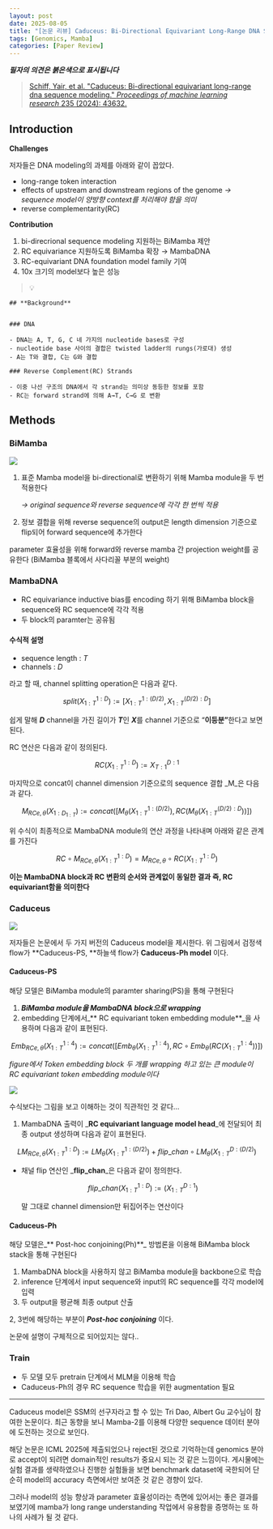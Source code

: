 ```yaml
---
layout: post
date: 2025-08-05
title: "[논문 리뷰] Caduceus: Bi-Directional Equivariant Long-Range DNA Sequence Modeling"
tags: [Genomics, Mamba]
categories: [Paper Review]
---
```


<span class="notion-red">_**필자의 의견은 붉은색으로 표시됩니다**_</span>


> [Schiff, Yair, et al. "Caduceus: Bi-directional equivariant long-range dna sequence modeling." ](https://pmc.ncbi.nlm.nih.gov/articles/PMC12189541/)[_Proceedings of machine learning research_](https://pmc.ncbi.nlm.nih.gov/articles/PMC12189541/)[ 235 (2024): 43632.](https://pmc.ncbi.nlm.nih.gov/articles/PMC12189541/)



## Introduction


**Challenges**


저자들은 DNA modeling의 과제를 아래와 같이 꼽았다.

- long-range token interaction
- effects of upstream and downstream regions of the genome 
_→ sequence model이 양방향 context를 처리해야 함을 의미_
- reverse complementarity(RC)

**Contribution**

1. bi-direcrional sequence modeling 지원하는 BiMamba 제안
1. RC equivariance 지원하도록 BiMamba 확장 → MambaDNA
1. RC-equivariant DNA foundation model family 기여
1. 10x 크기의 model보다 높은 성능

> 💡 


	## **Background**


	### DNA

	- DNA는 A, T, G, C 네 가지의 nucleotide bases로 구성
	- nucleotide base 사이의 결합은 twisted ladder의 rungs(가로대) 생성
	- A는 T와 결합, C는 G와 결합

	### Reverse Complement(RC) Strands

	- 이중 나선 구조의 DNA에서 각 strand는 의미상 동등한 정보를 포함
	- RC는 forward strand에 의해 A→T, C→G 로 변환


## Methods



### BiMamba


![](https://prod-files-secure.s3.us-west-2.amazonaws.com/542b861c-36a8-4051-84e5-8804b6728dba/2c247d59-7815-4980-99f0-8f0d21f445a7/image.png?X-Amz-Algorithm=AWS4-HMAC-SHA256&X-Amz-Content-Sha256=UNSIGNED-PAYLOAD&X-Amz-Credential=ASIAZI2LB46646XIJ7VM%2F20250916%2Fus-west-2%2Fs3%2Faws4_request&X-Amz-Date=20250916T200112Z&X-Amz-Expires=3600&X-Amz-Security-Token=IQoJb3JpZ2luX2VjEBwaCXVzLXdlc3QtMiJHMEUCIQC2Gf3d3KTAdtw8o80h39ybBu9Jk2UGPvS9hVsKzdKNSwIgPCssshqJ5lm%2BusOATtfK7B6YTj3STUPHfSbNrEQT7dAqiAQIlf%2F%2F%2F%2F%2F%2F%2F%2F%2F%2FARAAGgw2Mzc0MjMxODM4MDUiDHZacIS%2FnLmY6HNMwCrcA9lfB6Z9%2BM1V%2FgBRNkyawVhaUNbdStyOFnQunhXurnL5RH92vhrY6uFcB1QGBmeW0xYJaAgaG%2FVeSWmzOkS7ErJF4sHS7o9Md8j9B4%2Bt%2Ba4H%2B3cJDvUtUMbfB1wLzWLzFDVatSjK8XuEFuQiiEbpD5EsuBlzjKCmCZcHCXpmazciPLCWN6QNT8VaYCl2vLQSDkPNEItWmR4s70ZrxqzBB4venFhIyYeoXcigJlPoDxgQBNcpCLM1kJ0EjG6XnOpCxPrOJzZbzpebaBM1Vyshc2hH98CWiTk2ncQuuRFaq%2BDBm2Kfvhz3Da2U55m9NtC2RqV3xT0ol62Nnd%2FwZj614yV0lqG1vk84x0zLxYuPu1BTxUnUzBOYPDXPTL37m%2FA5RkAuYKQPd81Hp15g5k3caF7nfTIwNZ5Brk6Ql4BbxMwOPzVflkqyy7F%2FTga2d5xzGXfJJJ96N7a1r%2BAiZO0x8fvyIDIcLkV80JC0QGZdv2pV3xmRZOg%2FnennN4S5zYyPTUemBCLckDFx9fdQs2pyWHpzDzHnROpGPiPC2GBMPLY%2BruJx4dz1ABbob%2FQUrOVHcWnMIzba4r0oCob69PU13UXuXvy3C1QFax%2B4kTzp9EtLupOt6ZNth5PV2cO%2BMMiCp8YGOqUBOVy%2FaUrytZIkA6uSyNuWO3gBXk%2FgqlwpKyEJ4FGbuMWR4QWZx5B0OjOqI95wCdTSNqAeEZfWxuNlmqs26LT39Fany08FZuvKtpEIXIu9oF%2BlcV%2FPIPch3apDBxj3NdhY%2FO9GyKmWu0NscJ0DS9A%2FCc1ebJQFg3wVh0E89e2wRsl4OzIqNhQO6eXGS8Py4OaIoWsmd4Ptkyv%2BA2%2BxB3mOstXL7VrX&X-Amz-Signature=1896d234b269f377f5d3688b1499ba2b104739688fed9994067831bb5e40b684&X-Amz-SignedHeaders=host&x-amz-checksum-mode=ENABLED&x-id=GetObject)

1. 표준 Mamba model을 bi-directional로 변환하기 위해 Mamba module을 두 번 적용한다

	_→ original sequence와 reverse sequence에 각각 한 번씩 적용_

1. 정보 결합을 위해 reverse sequence의 output은 length dimension 기준으로 flip되어 forward sequence에 추가한다

parameter 효율성을 위해 forward와 reverse mamba 간 projection weight를 공유한다 (BiMamba 블록에서 사다리꼴 부분의 weight)



### MambaDNA

- RC equivariance inductive bias를 encoding 하기 위해 BiMamba block을 sequence와 RC sequence에 각각 적용
- 두 block의 paramter는 공유됨


#### 수식적 설명

- sequence length : _T_
- channels : _D_

라고 할 때,  channel splitting operation은 다음과 같다.


$$
split(X^{1:D}_{1:T}):=[X^{1:(D/2)}_{1:T},X^{(D/2):D}_{1:T}]
$$


<span class="notion-red">쉽게 말해 </span><span class="notion-red">_**D**_</span><span class="notion-red"> channel을 가진 길이가 </span><span class="notion-red">_**T**_</span><span class="notion-red">인 </span><span class="notion-red">_**X**_</span><span class="notion-red">를 channel 기준으로 “</span><span class="notion-red">**이등분”**</span><span class="notion-red">한다고 보면 된다.</span>


RC 연산은 다음과 같이 정의된다.


$$
RC(X^{1:D}_{1:T}):=X^{D:1}_{T:1}
$$


마지막으로 concat이 channel dimension 기준으로의 sequence 결합 _M_은 다음과 같다.


$$
M_{RCe,\theta}(X_{1:D_{1:T}}):=concat([M_{\theta}(X^{1:(D/2)}_{1:T}),RC(M_{\theta}(X^{(D/2):D}_{1:T}))])
$$


위 수식이 최종적으로 MambaDNA module의 연산 과정을 나타내며 아래와 같은 관계를 가진다


$$
RC\circ M_{RCe,\theta}(X^{1:D}_{1:T}) = M_{RCe,\theta} \circ RC(X^{1:D}_{1:T})
$$


**이는 MambaDNA block과 RC 변환의 순서와 관계없이 동일한 결과 즉, RC equivariant함을 의미한다**



### Caduceus


![](https://prod-files-secure.s3.us-west-2.amazonaws.com/542b861c-36a8-4051-84e5-8804b6728dba/f94a60d7-8145-473b-aef9-7c68d3ec604a/image.png?X-Amz-Algorithm=AWS4-HMAC-SHA256&X-Amz-Content-Sha256=UNSIGNED-PAYLOAD&X-Amz-Credential=ASIAZI2LB46646XIJ7VM%2F20250916%2Fus-west-2%2Fs3%2Faws4_request&X-Amz-Date=20250916T200112Z&X-Amz-Expires=3600&X-Amz-Security-Token=IQoJb3JpZ2luX2VjEBwaCXVzLXdlc3QtMiJHMEUCIQC2Gf3d3KTAdtw8o80h39ybBu9Jk2UGPvS9hVsKzdKNSwIgPCssshqJ5lm%2BusOATtfK7B6YTj3STUPHfSbNrEQT7dAqiAQIlf%2F%2F%2F%2F%2F%2F%2F%2F%2F%2FARAAGgw2Mzc0MjMxODM4MDUiDHZacIS%2FnLmY6HNMwCrcA9lfB6Z9%2BM1V%2FgBRNkyawVhaUNbdStyOFnQunhXurnL5RH92vhrY6uFcB1QGBmeW0xYJaAgaG%2FVeSWmzOkS7ErJF4sHS7o9Md8j9B4%2Bt%2Ba4H%2B3cJDvUtUMbfB1wLzWLzFDVatSjK8XuEFuQiiEbpD5EsuBlzjKCmCZcHCXpmazciPLCWN6QNT8VaYCl2vLQSDkPNEItWmR4s70ZrxqzBB4venFhIyYeoXcigJlPoDxgQBNcpCLM1kJ0EjG6XnOpCxPrOJzZbzpebaBM1Vyshc2hH98CWiTk2ncQuuRFaq%2BDBm2Kfvhz3Da2U55m9NtC2RqV3xT0ol62Nnd%2FwZj614yV0lqG1vk84x0zLxYuPu1BTxUnUzBOYPDXPTL37m%2FA5RkAuYKQPd81Hp15g5k3caF7nfTIwNZ5Brk6Ql4BbxMwOPzVflkqyy7F%2FTga2d5xzGXfJJJ96N7a1r%2BAiZO0x8fvyIDIcLkV80JC0QGZdv2pV3xmRZOg%2FnennN4S5zYyPTUemBCLckDFx9fdQs2pyWHpzDzHnROpGPiPC2GBMPLY%2BruJx4dz1ABbob%2FQUrOVHcWnMIzba4r0oCob69PU13UXuXvy3C1QFax%2B4kTzp9EtLupOt6ZNth5PV2cO%2BMMiCp8YGOqUBOVy%2FaUrytZIkA6uSyNuWO3gBXk%2FgqlwpKyEJ4FGbuMWR4QWZx5B0OjOqI95wCdTSNqAeEZfWxuNlmqs26LT39Fany08FZuvKtpEIXIu9oF%2BlcV%2FPIPch3apDBxj3NdhY%2FO9GyKmWu0NscJ0DS9A%2FCc1ebJQFg3wVh0E89e2wRsl4OzIqNhQO6eXGS8Py4OaIoWsmd4Ptkyv%2BA2%2BxB3mOstXL7VrX&X-Amz-Signature=27a85ec646d3c3828e5a797d7cb87827980a674c07e658958b172b95d290089d&X-Amz-SignedHeaders=host&x-amz-checksum-mode=ENABLED&x-id=GetObject)


저자들은 논문에서 두 가지 버전의 Caduceus model을 제시한다. 위 그림에서 검정색 flow가 **Caduceus-PS, **하늘색 flow가 **Caduceus-Ph model** 이다.



#### Caduceus-PS


해당 모델은 BiMamba module의 paramter sharing(PS)을 통해 구현된다

1. _**BiMamba module을 MambaDNA block으로 wrapping**_
1. embedding 단계에서_** RC equivariant token embedding module**_을 사용하며 다음과 같이 표현된다.

$$
Emb_{RCe,\theta}(X^{1:4}_{1:T}):=concat([Emb_{\theta}(X^{1:4}_{1:T}),RC \circ Emb_{\theta}(RC(X^{1:4}_{1:T}))])
$$


_figure에서 Token embedding block 두 개를 wrapping 하고 있는 큰 module이 RC equivariant token embedding module이다_


![](https://prod-files-secure.s3.us-west-2.amazonaws.com/542b861c-36a8-4051-84e5-8804b6728dba/b175e4da-71eb-4e91-8c23-a06dabe673c9/image.png?X-Amz-Algorithm=AWS4-HMAC-SHA256&X-Amz-Content-Sha256=UNSIGNED-PAYLOAD&X-Amz-Credential=ASIAZI2LB46646XIJ7VM%2F20250916%2Fus-west-2%2Fs3%2Faws4_request&X-Amz-Date=20250916T200113Z&X-Amz-Expires=3600&X-Amz-Security-Token=IQoJb3JpZ2luX2VjEBwaCXVzLXdlc3QtMiJHMEUCIQC2Gf3d3KTAdtw8o80h39ybBu9Jk2UGPvS9hVsKzdKNSwIgPCssshqJ5lm%2BusOATtfK7B6YTj3STUPHfSbNrEQT7dAqiAQIlf%2F%2F%2F%2F%2F%2F%2F%2F%2F%2FARAAGgw2Mzc0MjMxODM4MDUiDHZacIS%2FnLmY6HNMwCrcA9lfB6Z9%2BM1V%2FgBRNkyawVhaUNbdStyOFnQunhXurnL5RH92vhrY6uFcB1QGBmeW0xYJaAgaG%2FVeSWmzOkS7ErJF4sHS7o9Md8j9B4%2Bt%2Ba4H%2B3cJDvUtUMbfB1wLzWLzFDVatSjK8XuEFuQiiEbpD5EsuBlzjKCmCZcHCXpmazciPLCWN6QNT8VaYCl2vLQSDkPNEItWmR4s70ZrxqzBB4venFhIyYeoXcigJlPoDxgQBNcpCLM1kJ0EjG6XnOpCxPrOJzZbzpebaBM1Vyshc2hH98CWiTk2ncQuuRFaq%2BDBm2Kfvhz3Da2U55m9NtC2RqV3xT0ol62Nnd%2FwZj614yV0lqG1vk84x0zLxYuPu1BTxUnUzBOYPDXPTL37m%2FA5RkAuYKQPd81Hp15g5k3caF7nfTIwNZ5Brk6Ql4BbxMwOPzVflkqyy7F%2FTga2d5xzGXfJJJ96N7a1r%2BAiZO0x8fvyIDIcLkV80JC0QGZdv2pV3xmRZOg%2FnennN4S5zYyPTUemBCLckDFx9fdQs2pyWHpzDzHnROpGPiPC2GBMPLY%2BruJx4dz1ABbob%2FQUrOVHcWnMIzba4r0oCob69PU13UXuXvy3C1QFax%2B4kTzp9EtLupOt6ZNth5PV2cO%2BMMiCp8YGOqUBOVy%2FaUrytZIkA6uSyNuWO3gBXk%2FgqlwpKyEJ4FGbuMWR4QWZx5B0OjOqI95wCdTSNqAeEZfWxuNlmqs26LT39Fany08FZuvKtpEIXIu9oF%2BlcV%2FPIPch3apDBxj3NdhY%2FO9GyKmWu0NscJ0DS9A%2FCc1ebJQFg3wVh0E89e2wRsl4OzIqNhQO6eXGS8Py4OaIoWsmd4Ptkyv%2BA2%2BxB3mOstXL7VrX&X-Amz-Signature=51567a11d6ed5ae9162c37a7a285f588db8260b381e3bc8acdf1f62eb8a91a67&X-Amz-SignedHeaders=host&x-amz-checksum-mode=ENABLED&x-id=GetObject)


<span class="notion-red">수식보다는 그림을 보고 이해하는 것이 직관적인 것 같다…</span>

1. MambaDNA 출력이 _**RC equivariant language model head**_에 전달되어 최종 output 생성하며 다음과 같이 표현된다.

$$
LM_{RCe,\theta}(X^{1:D}_{1:T}):= LM_{\theta}(X^{1:(D/2)}_{1:T})+flip\_chan\circ LM_{\theta}(X^{D:(D/2)}_{1:T})
$$

- 채널 flip 연산인 _**flip\_chan**_은 다음과 같이 정의한다.

	$$
	flip\_chan(X^{1:D}_{1:T}):=(X^{D:1}_{1:T})
	$$


	말 그대로 channel dimension만 뒤집어주는 연산이다



#### Caduceus-Ph


해당 모델은_** Post-hoc conjoining(Ph)**_ 방법론을 이용해 BiMamba block stack을 통해 구현된다

1. MambaDNA block을 사용하지 않고 BiMamba module을 backbone으로 학습
1. inference 단계에서 input sequence와 input의 RC sequence를 각각 model에 입력
1. 두 output을 평균해 최종 output 산출

2, 3번에 해당하는 부분이 _**Post-hoc conjoining**_ 이다.


<span class="notion-red">논문에 설명이 구체적으로 되어있지는 않다..</span>



### Train

- 두 모델 모두 pretrain 단계에서 MLM을 이용해 학습
- Caduceus-Ph의 경우 RC sequence 학습을 위한 augmentation 필요

---


<span class="notion-red">Caduceus model은 SSM의 선구자라고 할 수 있는 Tri Dao, Albert Gu 교수님이 참여한 논문이다. 최근 동향을 보니 Mamba-2를 이용해 다양한 sequence 데이터 분야에 도전하는 것으로 보인다.</span>


<span class="notion-red">해당 논문은 ICML 2025에 제출되었으나 reject된 것으로 기억하는데 genomics 분야로 accept이 되려면 domain적인 results가 중요시 되는 것 같은 느낌이다. 게시물에는 실험 결과를 생략하였으나 진행한 실험들을 보면 benchmark dataset에 국한되어 단순히 model의 accuracy 측면에서만 보여준 것 같은 경향이 있다.</span>


<span class="notion-red">그러나 model의 성능 향상과 parameter 효율성이라는 측면에 있어서는 좋은 결과를 보였기에 mamba가 long range understanding 작업에서 유용함을 증명하는 또 하나의 사례가 될 것 같다.</span>

